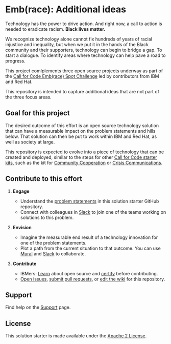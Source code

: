 # Emb(race): Additional ideas

Technology has the power to drive action. And right now, a call to action is needed to eradicate racism. **Black lives matter.**

We recognize technology alone cannot fix hundreds of years of racial injustice and inequality, but when we put it in the hands of the Black community and their supporters, technology can begin to bridge a gap. To start a dialogue. To identify areas where technology can help pave a road to progress.

This project comlplements three open source projects underway as part of the [Call for Code Emb(race) Spot Challenge](https://github.com/topics/embrace-call-for-code) led by contributors from IBM and Red Hat.

This repository is intended to capture additional ideas that are not part of the three focus areas.

## Goal for this project

The desired outcome of this effort is an open source technology solution that 
can have a measurable impact on the problem statements and hills below. That 
solution can then be put to work within IBM and Red Hat, as well as society at 
large.

This repository is expected to evolve into a piece of technology that can
be created and deployed, similar to the steps for other [Call for Code starter
kits](https://github.com/Call-for-Code), such as the kit for [Community 
Cooperation](https://github.com/Call-for-Code/Solution-Starter-Kit-Cooperation-2020) 
or [Crisis 
Communications](https://github.com/Call-for-Code/Solution-Starter-Kit-Communication-2020).

## Contribute to this effort

1. **Engage**
   * Understand the [problem statements](#problem-statements) in this solution starter GitHub repository.   
   * Connect with colleagues in [Slack](SLACK.md) to join one of the teams working on solutions to this problem.

2. **Envision**
   * Imagine the measurable end result of a technology innovation for one of the problem statements.
   * Plot a path from the current situation to that outcome. You can use [Mural](https://www.mural.co/) and [Slack](SLACK.md) to collaborate.

3. **Contribute**
   * IBMers: [Learn](https://w3.ibm.com/developer/opensource/learn/certify/) about open source and [certify](https://yourlearning.ibm.com/activity/EL01-00001160) before contributing.
   * [Open issues](CONTRIBUTING.md#opening-issues), [submit pull requests](CONTRIBUTING.md#submitting-pull-requests), or [edit the wiki](CONTRIBUTING.md#editing-the-wiki) for this repository.

## Support

Find help on the [Support](SUPPORT.md) page.

## License

This solution starter is made available under the [Apache 2 License](LICENSE).